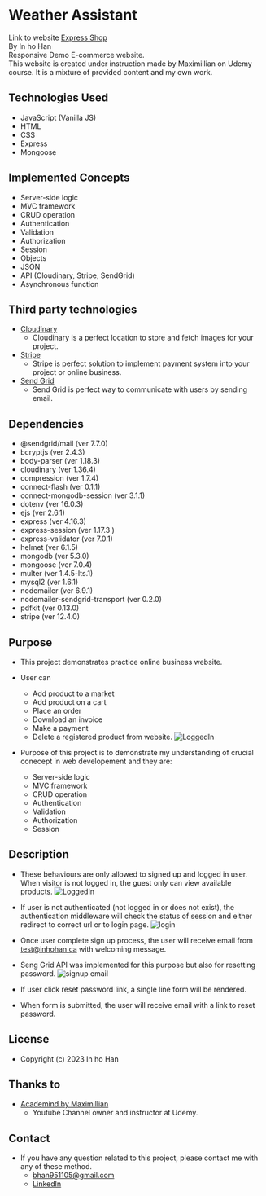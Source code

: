 # Weather Assistant
Link to website <a href="https://express-shop.up.railway.app/">Express Shop</a><br/>
By In ho Han <br/>
Responsive Demo E-commerce website.<br/>
This website is created under instruction made by Maximillian on Udemy course.
It is a mixture of provided content and my own work.
## Technologies Used
- JavaScript (Vanilla JS)
- HTML
- CSS
- Express
- Mongoose
## Implemented Concepts
- Server-side logic
- MVC framework
- CRUD operation
- Authentication
- Validation
- Authorization
- Session
- Objects
- JSON 
- API (Cloudinary, Stripe, SendGrid)
- Asynchronous function
## Third party technologies
- <a href="https://cloudinary.com/">Cloudinary</a>
  - Cloudinary is a perfect location to store and fetch images for your project.
- <a href="https://stripe.com/en-ca">Stripe</a>
  - Stripe is perfect solution to implement payment system into your project or online business.
- <a href="https://sendgrid.com/">Send Grid</a>
  - Send Grid is perfect way to communicate with users by sending email. 
## Dependencies
- @sendgrid/mail (ver 7.7.0)
- bcryptjs (ver 2.4.3)
- body-parser (ver 1.18.3)
- cloudinary (ver 1.36.4)
- compression (ver 1.7.4)
- connect-flash (ver 0.1.1)
- connect-mongodb-session (ver 3.1.1)
- dotenv (ver 16.0.3)
- ejs (ver 2.6.1)
- express (ver 4.16.3)
- express-session (ver 1.17.3 )
- express-validator (ver 7.0.1)
- helmet (ver 6.1.5)
- mongodb (ver 5.3.0)
- mongoose (ver 7.0.4)
- multer (ver 1.4.5-lts.1)
- mysql2 (ver 1.6.1)
- nodemailer (ver 6.9.1)
- nodemailer-sendgrid-transport (ver 0.2.0)
- pdfkit (ver 0.13.0)
- stripe (ver 12.4.0)

## Purpose
- This project demonstrates practice online business website. 
- User can 
  - Add product to a market
  - Add product on a cart
  - Place an order
  - Download an invoice
  - Make a payment
  - Delete a registered product from website.
![LoggedIn](https://github.com/inho115/Express-Shop/assets/97544886/0336f54c-509e-4bd1-a4c3-ab206749962a)

- Purpose of this project is to demonstrate my understanding of crucial conecept in web developement and they are:
  - Server-side logic
  - MVC framework
  - CRUD operation
  - Authentication
  - Validation
  - Authorization
  - Session

## Description 
- These behaviours are only allowed to signed up and logged in user. When visitor is not logged in, the guest only can view available products.
![LoggedIn](https://github.com/inho115/Express-Shop/assets/97544886/712a6448-d7d4-4791-a4ca-306eb0baa644)

- If user is not authenticated (not logged in or does not exist), the authentication middleware will check the status of session and either redirect to correct url or to login page.
![login](https://github.com/inho115/Express-Shop/assets/97544886/5589a1c3-aec9-4b0c-843f-2ee83aa8807f)

- Once user complete sign up process, the user will receive email from test@inhohan.ca with welcoming message.
- Seng Grid API was implemented for this purpose but also for resetting password.
![signup email](https://github.com/inho115/Express-Shop/assets/97544886/19a8fe60-886c-45c8-b7d9-85b2afbdd993)

- If user click reset password link, a single line form will be rendered. 
- When form is submitted, the user will receive email with a link to reset password. 
## License 
- Copyright (c) 2023 In ho Han
## Thanks to
- <a href="[https://www.udemy.com/user/jonasschmedtmann/?utm_source=adwords&utm_medium=udemyads&utm_campaign=Webindex_Catchall_la.EN_cc.CA&utm_term=_._ag_119831896715_._ad_533102824920_._kw__._de_c_._dm__._pl__._ti_dsa-423967289464_._li_9000910_._pd__._&matchtype=&gclid=Cj0KCQiA6rCgBhDVARIsAK1kGPKPVDeN_Q4-z80u10OX9Ig540Dbr_XlxbYkkADXGTnZgvQOjOA1LssaAuaHEALw_wcB](https://www.udemy.com/user/academind/)">Academind by Maximillian</a>
  - Youtube Channel owner and instructor at Udemy.
## Contact
- If you have any question related to this project, please contact me with any of these method.
  - bhan951105@gmail.com
  - <a href="https://www.linkedin.com/in/ihhan/">LinkedIn</a>
